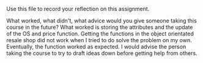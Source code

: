 Use this file to record your reflection on this assignment. 

What worked, what didn't, what advice would you give someone taking this course in the future?
What worked is storing the attributes and the update of the OS and price function. Getting the functions in the object orientated resale shop did not work when I tried to do solve the problem on my own. Eventually, the function worked as expected. I would advise the person taking the course to try to draft ideas down before getting help from others. 